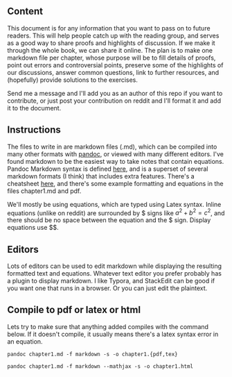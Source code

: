 ## Content

This document is for any information that you want to pass on to future readers. This will help people catch up with the reading group, and serves as a good way to share proofs and highlights of discussion. If we make it through the whole book, we can share it online. The plan is to make one markdown file per chapter, whose purpose will be to fill details of proofs, point out errors and controversial points, preserve some of the highlights of our discussions, answer common questions, link to further resources, and (hopefully) provide solutions to the exercises.

Send me a message and I'll add you as an author of this repo if you want to contribute, or just post your contribution on reddit and I'll format it and add it to the document.

## Instructions
The files to write in are markdown files (.md), which can be compiled into many other formats with [pandoc](https://pandoc.org/), or viewed with many different editors. I've found markdown to be the easiest way to take notes that contain equations. Pandoc Markdown syntax is defined [here](https://pandoc.org/MANUAL.html#pandocs-markdown), and is a superset of several markdown formats (I think) that includes extra features. There's a cheatsheet [here](https://github.com/dsanson/Pandoc.tmbundle/blob/master/Support/doc/cheatsheet.markdown), and there's some example formatting and equations in the files chapter1.md and pdf. 

We'll mostly be using equations, which are typed using Latex syntax. Inline equations (unlike on reddit) are surrounded by $ signs like $a^2 + b^2 = c^2$, and there should be no space between the equation and the $ sign. Display equations use $$. 


## Editors

Lots of editors can be used to edit markdown while displaying the resulting formatted text and equations. Whatever text editor you prefer probably has a plugin to display markdown. I like Typora, and StackEdit can be good if you want one that runs in a browser. Or you can just edit the plaintext. 

## Compile to pdf or latex or html

Lets try to make sure that anything added compiles with the command below. If it doesn't compile, it usually means there's a latex syntax error in an equation.

```pandoc chapter1.md -f markdown -s -o chapter1.{pdf,tex}```

```pandoc chapter1.md -f markdown --mathjax -s -o chapter1.html```

